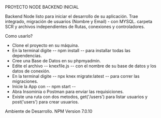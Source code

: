 PROYECTO NODE BACKEND INICIAL

Backend Node listo para iniciar el desarrollo de su aplicación.
Trae integrado, migración de usuarios (Nombre y Email) - con MYSQL.
carpeta SCR y archivos independientes de Rutas, conexiones y controladores.

Como usarlo?

* Clone el proyecto en su máquina.
* En la terminal digite -- npm install -- para installar todas las dependencias.
* Cree una Base de Datos en su phpmyadmin.
* Edite el archivo -- knexfile.js -- con el nombre de su base de datos y los datos de conexión.
* En la terminal digite -- npx knex migrate:latest -- para correr las migraciones.
* Inicie la App con -- npm start --
* Abra Insominia o Postman para enviar las requisiciones.
* Existe una ruta con dos metodos, get('/users') para listar usuarios y post('users') para crear usuarios.

Ambiente de Desarrollo.
NPM Version 7.0.10
